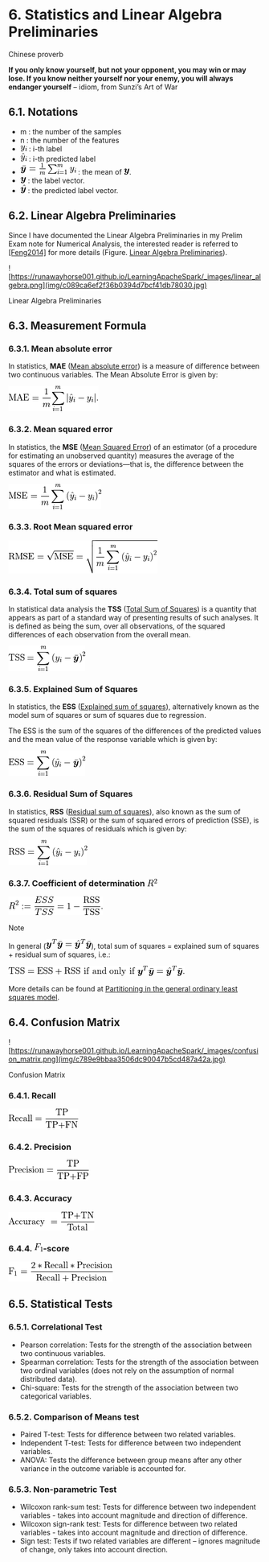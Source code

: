 # 6\. Statistics and Linear Algebra Preliminaries

Chinese proverb

**If you only know yourself, but not your opponent, you may win or may lose. If you know neither yourself nor your enemy, you will always endanger yourself** – idiom, from Sunzi’s Art of War

## 6.1\. Notations

*   m : the number of the samples
*   n : the number of the features
*   ![y_i](img/8f58cf98a539286a53e41582f194fbed.jpg) : i-th label
*   ![\hat{y}_i](img/585d98b9749f0661bc9077e01f28eb15.jpg) : i-th predicted label
*   ![{\displaystyle {\bar {\y}}} = {\frac {1}{m}}\sum _{i=1}^{m}y_{i}](img/791424a3e5f6e2f4372471d96e5b4676.jpg) : the mean of ![\y](img/afa87c5126806e604709f243ab72848b.jpg).
*   ![\y](img/afa87c5126806e604709f243ab72848b.jpg) : the label vector.
*   ![\hat{\y}](img/bab25b7785bf747bc1caa1442874df74.jpg) : the predicted label vector.

## 6.2\. Linear Algebra Preliminaries

Since I have documented the Linear Algebra Preliminaries in my Prelim Exam note for Numerical Analysis, the interested reader is referred to [[Feng2014]](reference.html#feng2014) for more details (Figure. [Linear Algebra Preliminaries](#fig-linear-algebra)).

![https://runawayhorse001.github.io/LearningApacheSpark/_images/linear_algebra.png](img/c089ca6ef2f36b0394d7bcf41db78030.jpg)

Linear Algebra Preliminaries

## 6.3\. Measurement Formula

### 6.3.1\. Mean absolute error

In statistics, **MAE** ([Mean absolute error](https://en.wikipedia.org/wiki/Mean_absolute_error)) is a measure of difference between two continuous variables. The Mean Absolute Error is given by:

![{\displaystyle \mathrm {MAE} ={\frac{1}{m} {\sum _{i=1}^{m}\left|\hat{y}_i-y_i\right|}}.}](img/61bccf1d55cc6636fce9585573c9981a.jpg)

### 6.3.2\. Mean squared error

In statistics, the **MSE** ([Mean Squared Error](https://en.wikipedia.org/wiki/Mean_squared_error)) of an estimator (of a procedure for estimating an unobserved quantity) measures the average of the squares of the errors or deviations—that is, the difference between the estimator and what is estimated.

![\text{MSE}=\frac{1}{m}\sum_{i=1}^m\left( \hat{y}_i-y_i\right)^2](img/3152173a8fd696819c7a2c2b8c6ef005.jpg)

### 6.3.3\. Root Mean squared error

![\text{RMSE} = \sqrt{\text{MSE}}=\sqrt{\frac{1}{m}\sum_{i=1}^m\left( \hat{y}_i-y_i\right)^2}](img/c8a2ccec457f128649ad30a2ba066a48.jpg)

### 6.3.4\. Total sum of squares

In statistical data analysis the **TSS** ([Total Sum of Squares](https://en.wikipedia.org/wiki/Total_sum_of_squares)) is a quantity that appears as part of a standard way of presenting results of such analyses. It is defined as being the sum, over all observations, of the squared differences of each observation from the overall mean.

![\text{TSS} =  \sum_{i=1}^m\left( y_i-\bar{\y}\right)^2](img/16fd7a4c078cf22fee09b636dc10d55c.jpg)

### 6.3.5\. Explained Sum of Squares

In statistics, the **ESS** ([Explained sum of squares](https://en.wikipedia.org/wiki/Explained_sum_of_squares)), alternatively known as the model sum of squares or sum of squares due to regression.

The ESS is the sum of the squares of the differences of the predicted values and the mean value of the response variable which is given by:

![\text{ESS}= \sum_{i=1}^m\left( \hat{y}_i-\bar{\y}\right)^2](img/8dc8e70e19ec4318b12b16f1c5bdb879.jpg)

### 6.3.6\. Residual Sum of Squares

In statistics, **RSS** ([Residual sum of squares](https://en.wikipedia.org/wiki/Residual_sum_of_squares)), also known as the sum of squared residuals (SSR) or the sum of squared errors of prediction (SSE), is the sum of the squares of residuals which is given by:

![\text{RSS}= \sum_{i=1}^m\left( \hat{y}_i-y_i\right)^2](img/95594348fc6d49d2819be3d412a27e55.jpg)

### 6.3.7\. Coefficient of determination ![R^2](img/1ac835166928f502b55a31636602602a.jpg)

![R^{2} := \frac{ESS}{TSS} = 1-{\text{RSS} \over \text{TSS}}.\,](img/fef76f108c095f250d8e9efb4cfcb710.jpg)

Note

In general (![\y^{T}{\bar {\y}}={\hat {\y}}^{T}{\bar {\y}}](img/b288f19072faa2f8f373d5a8910c080b.jpg)), total sum of squares = explained sum of squares + residual sum of squares, i.e.:

![\text{TSS} = \text{ESS} + \text{RSS} \text{ if and only if } {\displaystyle \y^{T}{\bar {\y}}={\hat {\y}}^{T}{\bar {\y}}}.](img/4a1a112aa8490f7c8410b710845e8c7a.jpg)

More details can be found at [Partitioning in the general ordinary least squares model](https://en.wikipedia.org/wiki/Explained_sum_of_squares).

## 6.4\. Confusion Matrix

![https://runawayhorse001.github.io/LearningApacheSpark/_images/confusion_matrix.png](img/c789e9bbaa3506dc90047b5cd487a42a.jpg)

Confusion Matrix

### 6.4.1\. Recall

![\text{Recall}=\frac{\text{TP}}{\text{TP+FN}}](img/3f26c9365c0603f014f3bba403ed27fb.jpg)

### 6.4.2\. Precision

![\text{Precision}=\frac{\text{TP}}{\text{TP+FP}}](img/1a8a8647a66b744ccd5c9137adb66255.jpg)

### 6.4.3\. Accuracy

![\text{Accuracy }=\frac{\text{TP+TN}}{\text{Total}}](img/5a13655c0030372e1b06cd77ff1e53e0.jpg)

### 6.4.4\. ![F_1](img/baa636adac3ad30302c0a36fc2f58751.jpg)-score

![\text{F}_1=\frac{2*\text{Recall}*\text{Precision}}{\text{Recall}+ \text{Precision}}](img/1cef776388e6c2cba3cf00cab2199e3d.jpg)

## 6.5\. Statistical Tests

### 6.5.1\. Correlational Test

*   Pearson correlation: Tests for the strength of the association between two continuous variables.
*   Spearman correlation: Tests for the strength of the association between two ordinal variables (does not rely on the assumption of normal distributed data).
*   Chi-square: Tests for the strength of the association between two categorical variables.

### 6.5.2\. Comparison of Means test

*   Paired T-test: Tests for difference between two related variables.
*   Independent T-test: Tests for difference between two independent variables.
*   ANOVA: Tests the difference between group means after any other variance in the outcome variable is accounted for.

### 6.5.3\. Non-parametric Test

*   Wilcoxon rank-sum test: Tests for difference between two independent variables - takes into account magnitude and direction of difference.
*   Wilcoxon sign-rank test: Tests for difference between two related variables - takes into account magnitude and direction of difference.
*   Sign test: Tests if two related variables are different – ignores magnitude of change, only takes into account direction.